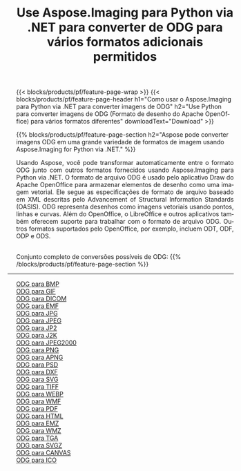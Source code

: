 ﻿---
title: Use Aspose.Imaging para Python via .NET para converter de ODG para vários formatos adicionais permitidos 
weight: 3920
url: /pt/python-net/conversion/from/odg 
lang: pt
langdirlevel: 2
locales: zh-hans,ja,it,ru,de,es,fr,nl,id,lt,pl,pt,vi,tr,ko,zh-hant,ar,hi,th,sv,cs,uk,he
description: Você pode transformar rapidamente de ODG(Formato de desenho do Apache OpenOffice) em vários formatos usando Aspose.Imaging para Python via .NET.
---

{{< blocks/products/pf/feature-page-wrap >}}
{{< blocks/products/pf/feature-page-header h1="Como usar o Aspose.Imaging para Python via .NET para converter imagens de ODG" h2="Use Python para converter imagens de ODG (Formato de desenho do Apache OpenOffice) para vários formatos diferentes" downloadText="Download" >}}


{{% blocks/products/pf/feature-page-section  h2="Aspose pode converter imagens ODG em uma grande variedade de formatos de imagem usando Aspose.Imaging for Python via .NET." %}}
<p align=justify>Usando Aspose, você pode transformar automaticamente entre o formato ODG junto com outros formatos fornecidos usando Aspose.Imaging para Python via .NET. O formato de arquivo ODG é usado pelo aplicativo Draw do Apache OpenOffice para armazenar elementos de desenho como uma imagem vetorial. Ele segue as especificações de formato de arquivo baseado em XML descritas pelo Advancement of Structural Information Standards (OASIS). ODG representa desenhos como imagens vetoriais usando pontos, linhas e curvas. Além do OpenOffice, o LibreOffice e outros aplicativos também oferecem suporte para trabalhar com o formato de arquivo ODG. Outros formatos suportados pelo OpenOffice, por exemplo, incluem ODT, ODF, ODP e ODS.</p>
<br/>
Conjunto completo de conversões possíveis de ODG:
{{% /blocks/products/pf/feature-page-section %}}
<div class="container-fluid productfamilypage bg-gray">
    <div class="convertypes bg-gray agp-content section">
        <div class="container">
		<hr style="margin-left:-20px;"/>
		<div class="row other-converters">
		    <div class='col-md-2 other-converter remove-lp remove-rp'><a href="/imaging/pt/python-net/conversion/odg-to-bmp" >ODG para BMP</a></div><div class='col-md-2 other-converter remove-lp remove-rp'><a href="/imaging/pt/python-net/conversion/odg-to-gif" >ODG para GIF</a></div><div class='col-md-2 other-converter remove-lp remove-rp'><a href="/imaging/pt/python-net/conversion/odg-to-dicom" >ODG para DICOM</a></div><div class='col-md-2 other-converter remove-lp remove-rp'><a href="/imaging/pt/python-net/conversion/odg-to-emf" >ODG para EMF</a></div><div class='col-md-2 other-converter remove-lp remove-rp'><a href="/imaging/pt/python-net/conversion/odg-to-jpg" >ODG para JPG</a></div><div class='col-md-2 other-converter remove-lp remove-rp'><a href="/imaging/pt/python-net/conversion/odg-to-jpeg" >ODG para JPEG</a></div><div class='col-md-2 other-converter remove-lp remove-rp'><a href="/imaging/pt/python-net/conversion/odg-to-jp2" >ODG para JP2</a></div><div class='col-md-2 other-converter remove-lp remove-rp'><a href="/imaging/pt/python-net/conversion/odg-to-j2k" >ODG para J2K</a></div><div class='col-md-2 other-converter remove-lp remove-rp'><a href="/imaging/pt/python-net/conversion/odg-to-jpeg2000" >ODG para JPEG2000</a></div><div class='col-md-2 other-converter remove-lp remove-rp'><a href="/imaging/pt/python-net/conversion/odg-to-png" >ODG para PNG</a></div><div class='col-md-2 other-converter remove-lp remove-rp'><a href="/imaging/pt/python-net/conversion/odg-to-apng" >ODG para APNG</a></div><div class='col-md-2 other-converter remove-lp remove-rp'><a href="/imaging/pt/python-net/conversion/odg-to-psd" >ODG para PSD</a></div><div class='col-md-2 other-converter remove-lp remove-rp'><a href="/imaging/pt/python-net/conversion/odg-to-dxf" >ODG para DXF</a></div><div class='col-md-2 other-converter remove-lp remove-rp'><a href="/imaging/pt/python-net/conversion/odg-to-svg" >ODG para SVG</a></div><div class='col-md-2 other-converter remove-lp remove-rp'><a href="/imaging/pt/python-net/conversion/odg-to-tiff" >ODG para TIFF</a></div><div class='col-md-2 other-converter remove-lp remove-rp'><a href="/imaging/pt/python-net/conversion/odg-to-webp" >ODG para WEBP</a></div><div class='col-md-2 other-converter remove-lp remove-rp'><a href="/imaging/pt/python-net/conversion/odg-to-wmf" >ODG para WMF</a></div><div class='col-md-2 other-converter remove-lp remove-rp'><a href="/imaging/pt/python-net/conversion/odg-to-pdf" >ODG para PDF</a></div><div class='col-md-2 other-converter remove-lp remove-rp'><a href="/imaging/pt/python-net/conversion/odg-to-html" >ODG para HTML</a></div><div class='col-md-2 other-converter remove-lp remove-rp'><a href="/imaging/pt/python-net/conversion/odg-to-emz" >ODG para EMZ</a></div><div class='col-md-2 other-converter remove-lp remove-rp'><a href="/imaging/pt/python-net/conversion/odg-to-wmz" >ODG para WMZ</a></div><div class='col-md-2 other-converter remove-lp remove-rp'><a href="/imaging/pt/python-net/conversion/odg-to-tga" >ODG para TGA</a></div><div class='col-md-2 other-converter remove-lp remove-rp'><a href="/imaging/pt/python-net/conversion/odg-to-svgz" >ODG para SVGZ</a></div><div class='col-md-2 other-converter remove-lp remove-rp'><a href="/imaging/pt/python-net/conversion/odg-to-canvas" >ODG para CANVAS</a></div><div class='col-md-2 other-converter remove-lp remove-rp'><a href="/imaging/pt/python-net/conversion/odg-to-ico" >ODG para ICO</a></div>
                </div>
        </div>
    </div>
</div>
<br/>

